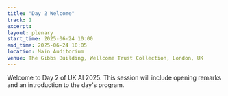 ```yaml
---
title: "Day 2 Welcome"
track: 1
excerpt:
layout: plenary
start_time: 2025-06-24 10:00
end_time: 2025-06-24 10:05
location: Main Auditorium
venue: The Gibbs Building, Wellcome Trust Collection, London, UK
---
```


Welcome to Day 2 of UK AI 2025. This session will include opening remarks and an introduction to the day's program. 